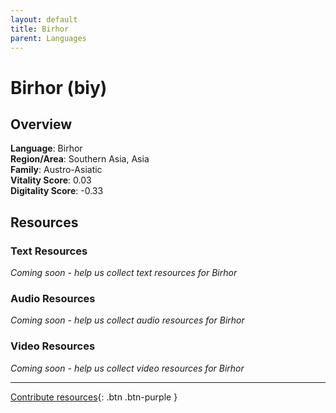 ```yaml
---
layout: default
title: Birhor
parent: Languages
---
```


# Birhor (biy)

## Overview

**Language**: Birhor  
**Region/Area**: Southern Asia, Asia  
**Family**: Austro-Asiatic  
**Vitality Score**: 0.03  
**Digitality Score**: -0.33  

## Resources

### Text Resources
*Coming soon - help us collect text resources for Birhor*

### Audio Resources
*Coming soon - help us collect audio resources for Birhor*

### Video Resources
*Coming soon - help us collect video resources for Birhor*

---

[Contribute resources](https://fairtrain.github.io/){: .btn .btn-purple }
